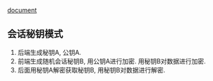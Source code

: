 [document](https://zhuanlan.zhihu.com/p/450277429#:~:text=1%3A%E5%90%8E%E7%AB%AF%E7%94%9F%E6%88%90%E5%85%AC%E9%92%A5%2C%E7%A7%81%E9%92%A5%E4%BF%9D%E5%AD%98%202%3A%E5%89%8D%E7%AB%AF%E8%8E%B7%E5%8F%96%E5%85%AC%E9%92%A5%2C%E4%BF%9D%E5%AD%98,3%3A%E5%89%8D%E7%AB%AF%E4%BC%9A%E8%AF%9D%E5%89%8D%E8%8E%B7%E5%8F%96%E9%9A%8F%E6%9C%BA%E6%95%B0%2C%E5%B9%B6%E9%80%9A%E8%BF%87%E5%85%AC%E9%92%A5%E5%8A%A0%E5%AF%86%E5%90%8E%E4%BD%9C%E4%B8%BA%E4%BC%9A%E8%AF%9D%E5%AF%86%E9%92%A5%E5%AF%B9%E6%95%B0%E6%8D%AE%E8%BF%9B%E8%A1%8C%E5%AF%B9%E7%A7%B0%E5%8A%A0%E5%AF%86%E5%90%8E%E4%BC%A0%E8%BE%93%E7%BB%99%E5%90%8E%E7%AB%AF%204%3A%E5%90%8E%E7%AB%AF%E8%8E%B7%E5%8F%96%E5%88%B0%E5%8A%A0%E5%AF%86%E4%BC%9A%E8%AF%9D%E5%AF%86%E9%92%A5%20%E9%80%9A%E8%BF%87%E7%A7%81%E9%92%A5%E8%A7%A3%E5%AF%86%E5%87%BA%E7%9C%9F%E6%AD%A3%E7%9A%84%E4%BC%9A%E8%AF%9D%E5%AF%86%E9%92%A5%2C%E8%BF%94%E5%9B%9E%E6%95%B0%E6%8D%AE%E6%97%B6%E9%80%9A%E8%BF%87%E7%9C%9F%E6%AD%A3%E7%9A%84%E4%BC%9A%E8%AF%9D%E5%AF%86%E9%92%A5%E5%AF%B9%E6%95%B0%E6%8D%AE%E5%8A%A0%E5%AF%86)
## 会话秘钥模式
1. 后端生成秘钥A, 公钥A. 
2. 前端生成随机会话秘钥B, 用公钥A进行加密. 用秘钥B对数据进行加密. 
3. 后面用秘钥A解密获取秘钥B, 用秘钥B对数据进行解密. 
